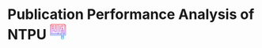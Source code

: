 <div>
    <h1> Publication Performance Analysis of NTPU </hi> 
    <img src = "https://github.com/wavelolz/Publication-Performance-Analysis/blob/main/picture/study.png" width = 34 height = 34> 
</div>
